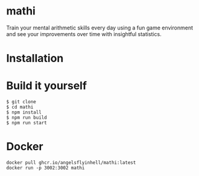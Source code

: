 # mathi
Train your mental arithmetic skills every day using a fun game environment and see your improvements over time with insightful statistics.



# Installation
# Build it yourself
```console
$ git clone
$ cd mathi
$ npm install
$ npm run build
$ npm run start
```

# Docker
```console
docker pull ghcr.io/angelsflyinhell/mathi:latest
docker run -p 3002:3002 mathi
```

